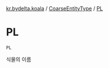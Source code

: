 [kr.bydelta.koala](../index.md) / [CoarseEntityType](index.md) / [PL](./-p-l.md)

# PL

`PL`

식물의 이름

